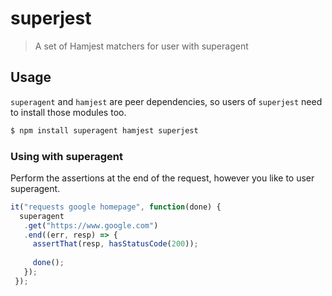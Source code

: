 # superjest

> A set of Hamjest matchers for user with superagent

## Usage

`superagent` and `hamjest` are peer dependencies, so users of `superjest` need to install those modules too.

```bash
$ npm install superagent hamjest superjest
```

### Using with superagent

Perform the assertions at the end of the request, however you like to user superagent.

```javascript
it("requests google homepage", function(done) {
  superagent
   .get("https://www.google.com")
   .end((err, resp) => {
     assertThat(resp, hasStatusCode(200));
 
     done();
   });
 });
```

